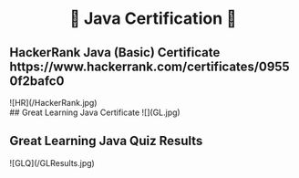 <h1 align="center">📜 Java Certification 📜</h1>

<h2>HackerRank Java (Basic) Certificate <br>https://www.hackerrank.com/certificates/09550f2bafc0</h2>
![HR](/HackerRank.jpg)
<br>
## Great Learning Java Certificate
![](GL.jpg)
<br>
<h2>Great Learning Java Quiz Results</h2>
![GLQ](/GLResults.jpg)
